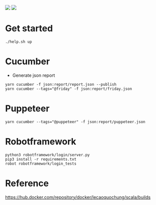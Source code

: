 ![](https://img.shields.io/docker/cloud/build/lecaoquochung/scala) ![](https://img.shields.io/circleci/build/github/lecaoquochung/sample-play-scala)

# Get started
```
./help.sh up
```

# Cucumber
- Generate json report
```
yarn cucumber -f json:report/report.json --publish
yarn cucumber --tags="@friday" -f json:report/friday.json
```

# Puppeteer
```
yarn cucumber --tags="@puppeteer" -f json:report/puppeteer.json
```

# Robotframework
```
python3 robotframework/login/server.py
pip3 install -r requirements.txt
robot robotframework/login_tests
```

# Reference
https://hub.docker.com/repository/docker/lecaoquochung/scala/builds
